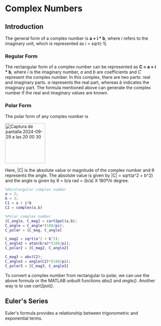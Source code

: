 # Complex Numbers

## Introduction
The general form of a complex number is **a + i * b**, where _i_ refers to the imaginary unit, which is represented as i = sqrt(-1). 

### Regular Form
The rectangular form of a complex number can be represented as **C = a + i * b**, where _i_ is the imaginary number, _a_ and _b_ are coefficients and _C_ represent the complex number. In this complex, there are two parts: real and imaginary parts. _a_ represents the real part, whereas _b_ indicates the imaginary part. 
The formula mentioned above can generate the complex number if the real and imaginary values are known. 

### Polar Form
The polar form of any complex number is

<img width="131" alt="Captura de pantalla 2024-09-29 a las 20 00 30" src="https://github.com/user-attachments/assets/bff36a21-a79a-4868-bdf5-93001b423614">

Here, |C| is the absolute value or magnitude of the complex number and θ represents the angle. The absolute value is given by |C| = sqrt(a^2 + b^2) and the angle is given by θ = b/a rad = (b/a) X 180º/π degree. 

```matlab
%Recntangular complex number
a = 2;
b = 3;
C1 = a + i*b
C2 = complex(a,b)

%Polar complex number
[C_angle, C_mag] = cart2pol(a,b);
C_angle = C_angle*(180/pi);
C_polar = [C_mag, C_angle]

C_mag2 = sqrt(a^2 + b^2);
C_angle2 = atan(b/a)*(180/pi);
C_polar2 = [C_mag2, C_angle2]

C_mag3 = abs(C2);
C_angle3 = angle(C2)*(180/pi);
C_polar3 = [C_mag3, C_angle3]
```
To convert a complex number from rectangular to polar, we can use the above formula or the MATLAB unbuilt functions _abs()_ and _angle()_. Another way is to use _cart2pol()_. 

## Euler's Series
Euler's formula provides a relationship between trigonometric and exponential terms. 






